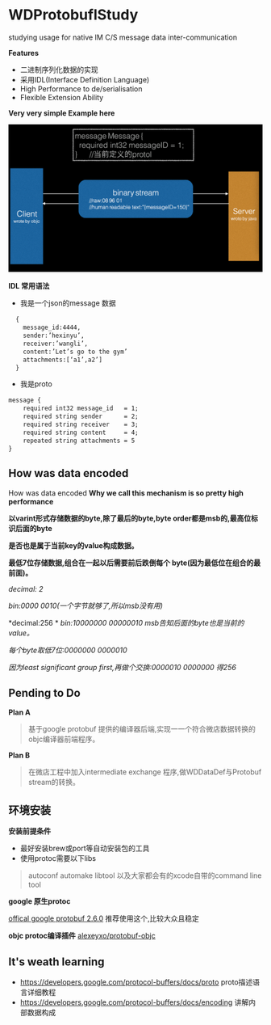 # WDProtobuflStudy
studying usage for native IM C/S message data inter-communication

**Features**
 * 二进制序列化数据的实现
 * 采用IDL(Interface Definition Language)
 * High Performance to de/serialisation
 * Flexible Extension Ability


**Very very simple Example here**

![demo1](https://github.com/chenniaoc/WDProtobuflStudy/raw/master/ex1.png)



**IDL 常用语法**

* 我是一个json的message 数据
```
  {
    message_id:4444,
    sender:’hexinyu’, 
    receiver:’wangli’, 
    content:’Let’s go to the gym’ 
    attachments:[‘a1’,a2’]
  }
```

* 我是proto
```
message {
    required int32 message_id   = 1; 
    required string sender      = 2; 
    required string receiver    = 3;
    required string content     = 4; 
    repeated string attachments = 5
}
```


How was data encoded
-------------------------------
How was data encoded
**Why we call this mechanism is so pretty high performance**


**以varint形式存储数据的byte,除了最后的byte,byte order都是msb的,最高位标识后面的byte**

**是否也是属于当前key的value构成数据。**

**最低7位存储数据,组合在一起以后需要前后跌倒每个 byte(因为最低位在组合的最前面)。**



*decimal: 2*

*bin:0000 0010(一个字节就够了,所以msb没有用)*


*decimal:256 *
*bin:10000000 00000010 msb告知后面的byte也是当前的value。*

*每个byte取低7位:0000000 0000010*

*因为least significant group first,再做个交换:0000010 0000000 得256*




Pending to Do
--------------
**Plan A**
 >基于google protobuf 提供的编译器后端,实现⼀一个符合微店数据转换的objc编译器前端程序。
 
**Plan B**
 >在微店工程中加入intermediate exchange 程序,做WDDataDef与Protobuf stream的转换。




环境安装
--------
**安装前提条件**
 * 最好安装brew或port等自动安装包的工具
 * 使用protoc需要以下libs
 
 >autoconf automake libtool 以及大家都会有的xcode自带的command line tool

**google 原生protoc**

[offical google protobuf 2.6.0](https://github.com/google/protobuf/releases/tag/v2.6.0) 推荐使用这个,比较大众且稳定


**objc protoc编译插件**
[alexeyxo/protobuf-objc](https://github.com/alexeyxo/protobuf-objc)


It's weath learning
-------------------
* https://developers.google.com/protocol-buffers/docs/proto proto描述语言详细教程
* https://developers.google.com/protocol-buffers/docs/encoding 讲解内部数据构成
